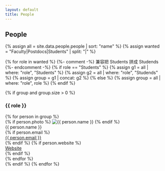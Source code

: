 ```yaml
---
layout: default
title: People
---
```


<h2>People</h2>

{% assign all = site.data.people.people | sort: "name" %}
{% assign wanted = "Faculty|Postdocs|Students" | split: "|" %}

{% for role in wanted %}
  {%- comment -%} 兼容把 Students 拼成 Studends {%- endcomment -%}
  {% if role == "Students" %}
    {% assign g1 = all | where: "role", "Students" %}
    {% assign g2 = all | where: "role", "Studends" %}
    {% assign group = g1 | concat: g2 %}
  {% else %}
    {% assign group = all | where: "role", role %}
  {% endif %}

  {% if group and group.size > 0 %}
  <section class="people-section">
    <h3>{{ role }}</h3>
    <div class="people-grid">
      {% for person in group %}
        <div class="person">
          {% if person.photo %}
            <img src="{{ person.photo | relative_url }}" alt="{{ person.name }}" class="avatar">
          {% endif %}
          <div class="name">{{ person.name }}</div>
          {% if person.email %}<div><a href="mailto:{{ person.email }}">{{ person.email }}</a></div>{% endif %}
          {% if person.website %}<div><a href="{{ person.website }}">Website</a></div>{% endif %}
        </div>
      {% endfor %}
    </div>
  </section>
  {% endif %}
{% endfor %}

